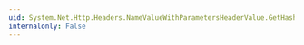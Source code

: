 ```yaml
---
uid: System.Net.Http.Headers.NameValueWithParametersHeaderValue.GetHashCode
internalonly: False
---
```

